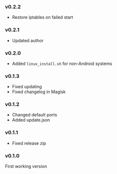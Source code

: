 ### v0.2.2
- Restore iptables on failed start

### v0.2.1
- Updated author

### v0.2.0
- Added `linux_install.sh` for non-Android systems

### v0.1.3
- Fixed updating
- Fixed changelog in Magisk

### v0.1.2
- Changed default ports
- Added update.json

### v0.1.1
- Fixed release zip

### v0.1.0
First working version
